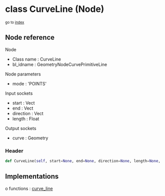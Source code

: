 # class CurveLine (Node)

<sub>go to [index](/docs/index.md)</sub>

## Node reference

Node
 - Class name : CurveLine
 - bl_idname : GeometryNodeCurvePrimitiveLine

Node parameters
 - mode : 'POINTS'

Input sockets
 - start : Vect
 - end : Vect
 - direction : Vect
 - length : Float

Output sockets
 - curve : Geometry

### Header

``` python
def CurveLine(self, start=None, end=None, direction=None, length=None, mode='POINTS', node_label=None, node_color=None):
```

## Implementations

o functions : [curve_line](/docs/GeoNodes_classes/GLOBAL.md#curve_line)


